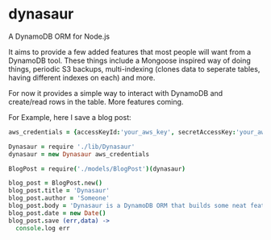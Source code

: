 dynasaur
========

A DynamoDB ORM for Node.js

It aims to provide a few added features that most people will want from a DynamoDB tool.  These things include a Mongoose inspired way of doing things, periodic S3 backups, multi-indexing (clones data to seperate tables, having different indexes on each) and more.

For now it provides a simple way to interact with DynamoDB and create/read rows in the table.  More features coming.

For Example, here I save a blog post:

```coffeescript
aws_credentials = {accessKeyId:'your_aws_key', secretAccessKey:'your_aws_secret'}

Dynasaur = require './lib/Dynasaur'
dynasaur = new Dynasaur aws_credentials

BlogPost = require('./models/BlogPost')(dynasaur)

blog_post = BlogPost.new()
blog_post.title = 'Dynasaur'
blog_post.author = 'Someone'
blog_post.body = 'Dynasaur is a DynamoDB ORM that builds some neat features on top of DynamoDB like S3 backups, Elastic Map Reduce and Multi-indexing'
blog_post.date = new Date()
blog_post.save (err,data) ->
  console.log err
```


